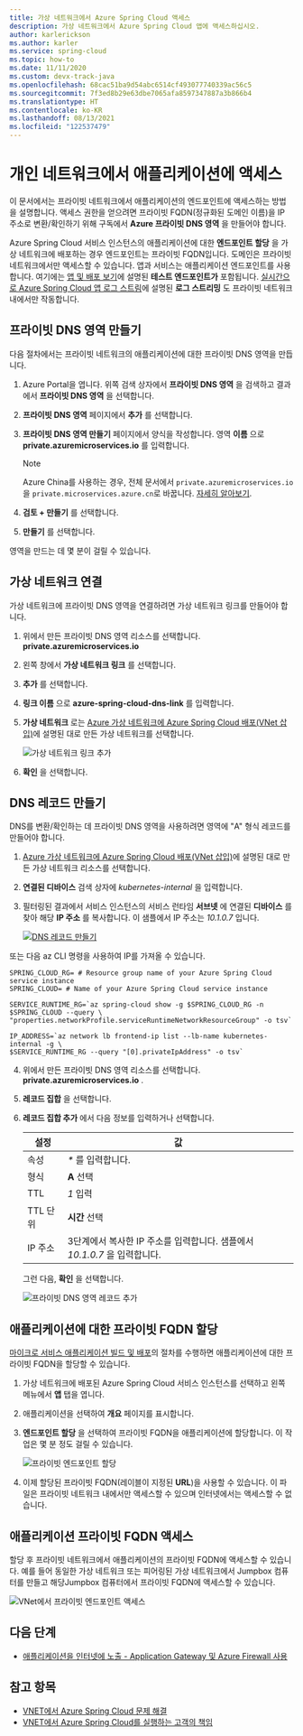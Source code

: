 ```yaml
---
title: 가상 네트워크에서 Azure Spring Cloud 액세스
description: 가상 네트워크에서 Azure Spring Cloud 앱에 액세스하십시오.
author: karlerickson
ms.author: karler
ms.service: spring-cloud
ms.topic: how-to
ms.date: 11/11/2020
ms.custom: devx-track-java
ms.openlocfilehash: 68cac51ba9d54abc6514cf493077740339ac56c5
ms.sourcegitcommit: 7f3ed8b29e63dbe7065afa8597347887a3b866b4
ms.translationtype: HT
ms.contentlocale: ko-KR
ms.lasthandoff: 08/13/2021
ms.locfileid: "122537479"
---
```

# <a name="access-your-application-in-a-private-network"></a>개인 네트워크에서 애플리케이션에 액세스

이 문서에서는 프라이빗 네트워크에서 애플리케이션의 엔드포인트에 액세스하는 방법을 설명합니다.  액세스 권한을 얻으려면 프라이빗 FQDN(정규화된 도메인 이름)을 IP 주소로 변환/확인하기 위해 구독에서 **Azure 프라이빗 DNS 영역** 을 만들어야 합니다.

Azure Spring Cloud 서비스 인스턴스의 애플리케이션에 대한 **엔드포인트 할당** 을 가상 네트워크에 배포하는 경우 엔드포인트는 프라이빗 FQDN입니다. 도메인은 프라이빗 네트워크에서만 액세스할 수 있습니다. 앱과 서비스는 애플리케이션 엔드포인트를 사용합니다. 여기에는 [앱 및 배포 보기](./how-to-staging-environment.md#view-apps-and-deployments)에 설명된 **테스트 엔드포인트가** 포함됩니다. [실시간으로 Azure Spring Cloud 앱 로그 스트림](./how-to-log-streaming.md)에 설명된 **로그 스트리밍** 도 프라이빗 네트워크 내에서만 작동합니다.

## <a name="create-a-private-dns-zone"></a>프라이빗 DNS 영역 만들기

다음 절차에서는 프라이빗 네트워크의 애플리케이션에 대한 프라이빗 DNS 영역을 만듭니다.

1. Azure Portal을 엽니다. 위쪽 검색 상자에서 **프라이빗 DNS 영역** 을 검색하고 결과에서 **프라이빗 DNS 영역** 을 선택합니다.

2. **프라이빗 DNS 영역** 페이지에서 **추가** 를 선택합니다.

3. **프라이빗 DNS 영역 만들기** 페이지에서 양식을 작성합니다. 영역 **이름** 으로 **<span>private.azuremicroservices.io</span>** 를 입력합니다.

    >[!NOTE]
    > Azure China를 사용하는 경우, 전체 문서에서 `private.azuremicroservices.io`을 `private.microservices.azure.cn`로 바꿉니다. [자세히 알아보기](/azure/china/resources-developer-guide#check-endpoints-in-azure).

4. **검토 + 만들기** 를 선택합니다.

5. **만들기** 를 선택합니다.

영역을 만드는 데 몇 분이 걸릴 수 있습니다.

## <a name="link-the-virtual-network"></a>가상 네트워크 연결

가상 네트워크에 프라이빗 DNS 영역을 연결하려면 가상 네트워크 링크를 만들어야 합니다.

1. 위에서 만든 프라이빗 DNS 영역 리소스를 선택합니다. **<span>private.azuremicroservices.io</span>**

2. 왼쪽 창에서 **가상 네트워크 링크** 를 선택합니다.

3. **추가** 를 선택합니다.

4. **링크 이름** 으로 **azure-spring-cloud-dns-link** 를 입력합니다.

5. **가상 네트워크** 로는 [Azure 가상 네트워크에 Azure Spring Cloud 배포(VNet 삽입)](./how-to-deploy-in-azure-virtual-network.md)에 설명된 대로 만든 가상 네트워크를 선택합니다.

    ![가상 네트워크 링크 추가](media/spring-cloud-access-app-vnet/add-virtual-network-link.png)

6. **확인** 을 선택합니다.

## <a name="create-dns-record"></a>DNS 레코드 만들기

DNS를 변환/확인하는 데 프라이빗 DNS 영역을 사용하려면 영역에 "A" 형식 레코드를 만들어야 합니다.

1. [Azure 가상 네트워크에 Azure Spring Cloud 배포(VNet 삽입)](./how-to-deploy-in-azure-virtual-network.md)에 설명된 대로 만든 가상 네트워크 리소스를 선택합니다.

2. **연결된 디바이스** 검색 상자에 *kubernetes-internal* 을 입력합니다.

3. 필터링된 결과에서 서비스 인스턴스의 서비스 런타임 **서브넷** 에 연결된 **디바이스** 를 찾아 해당 **IP 주소** 를 복사합니다. 이 샘플에서 IP 주소는 *10.1.0.7* 입니다.

    [ ![DNS 레코드 만들기](media/spring-cloud-access-app-vnet/create-dns-record.png) ](media/spring-cloud-access-app-vnet/create-dns-record.png)

또는 다음 az CLI 명령을 사용하여 IP를 가져올 수 있습니다.

```azurecli
SPRING_CLOUD_RG= # Resource group name of your Azure Spring Cloud service instance
SPRING_CLOUD= # Name of your Azure Spring Cloud service instance

SERVICE_RUNTIME_RG=`az spring-cloud show -g $SPRING_CLOUD_RG -n $SPRING_CLOUD --query \
"properties.networkProfile.serviceRuntimeNetworkResourceGroup" -o tsv`

IP_ADDRESS=`az network lb frontend-ip list --lb-name kubernetes-internal -g \
$SERVICE_RUNTIME_RG --query "[0].privateIpAddress" -o tsv`
```

4. 위에서 만든 프라이빗 DNS 영역 리소스를 선택합니다. **<span>private.azuremicroservices.io</span>** .

5. **레코드 집합** 을 선택합니다.

6. **레코드 집합 추가** 에서 다음 정보를 입력하거나 선택합니다.

    |설정     |값                                                                      |
    |------------|---------------------------------------------------------------------------|
    |속성        |*\** 를 입력합니다.                                                                 |
    |형식        |**A** 선택                                                               |
    |TTL         |*1* 입력                                                                  |
    |TTL 단위    |**시간** 선택                                                           |
    |IP 주소  |3단계에서 복사한 IP 주소를 입력합니다. 샘플에서 *10.1.0.7* 을 입력합니다.    |

    그런 다음, **확인** 을 선택합니다.

    ![프라이빗 DNS 영역 레코드 추가](media/spring-cloud-access-app-vnet/private-dns-zone-add-record.png)

## <a name="assign-private-fqdn-for-your-application"></a>애플리케이션에 대한 프라이빗 FQDN 할당

[마이크로 서비스 애플리케이션 빌드 및 배포](./how-to-deploy-in-azure-virtual-network.md)의 절차를 수행하면 애플리케이션에 대한 프라이빗 FQDN을 할당할 수 있습니다.

1. 가상 네트워크에 배포된 Azure Spring Cloud 서비스 인스턴스를 선택하고 왼쪽 메뉴에서 **앱** 탭을 엽니다.

2. 애플리케이션을 선택하여 **개요** 페이지를 표시합니다.

3. **엔드포인트 할당** 을 선택하여 프라이빗 FQDN을 애플리케이션에 할당합니다. 이 작업은 몇 분 정도 걸릴 수 있습니다.

    ![프라이빗 엔드포인트 할당](media/spring-cloud-access-app-vnet/assign-private-endpoint.png)

4. 이제 할당된 프라이빗 FQDN(레이블이 지정된 **URL**)을 사용할 수 있습니다. 이 파일은 프라이빗 네트워크 내에서만 액세스할 수 있으며 인터넷에서는 액세스할 수 없습니다.

## <a name="access-application-private-fqdn"></a>애플리케이션 프라이빗 FQDN 액세스

할당 후 프라이빗 네트워크에서 애플리케이션의 프라이빗 FQDN에 액세스할 수 있습니다. 예를 들어 동일한 가상 네트워크 또는 피어링된 가상 네트워크에서 Jumpbox 컴퓨터를 만들고 해당Jumpbox 컴퓨터에서 프라이빗 FQDN에 액세스할 수 있습니다.

![VNet에서 프라이빗 엔드포인트 액세스](media/spring-cloud-access-app-vnet/access-private-endpoint.png)

## <a name="next-steps"></a>다음 단계

- [애플리케이션을 인터넷에 노출 - Application Gateway 및 Azure Firewall 사용](./expose-apps-gateway-azure-firewall.md)

## <a name="see-also"></a>참고 항목

- [VNET에서 Azure Spring Cloud 문제 해결](./troubleshooting-vnet.md)
- [VNET에서 Azure Spring Cloud를 실행하는 고객의 책임](./vnet-customer-responsibilities.md)
